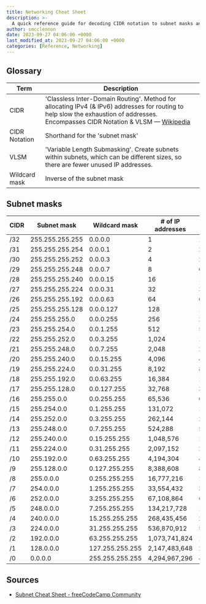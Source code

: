 ```yaml
---
title: Networking Cheat Sheet
description: >-
  A quick reference guide for decoding CIDR notation to subnet masks and vice versa.
author: smcclennon
date: 2023-09-27 04:06:00 +0000
last_modified_at: 2023-09-27 04:06:00 +0000
categories: [Reference, Networking]
---
```


## Glossary

| Term | Description |
| --- | --- |
| CIDR | 'Classless Inter-Domain Routing'. Method for allocating IPv4 (& IPv6) addresses for routing to help slow the exhaustion of addresses. Encompasses CIDR Notation & VLSM ­— [Wikipedia](https://en.wikipedia.org/wiki/Classless_Inter-Domain_Routing) |
| CIDR Notation | Shorthand for the 'subnet mask' |
| VLSM | 'Variable Length Submasking'. Create subnets within subnets, which can be different sizes, so there are fewer unused IP addresses. |
| Wildcard mask | Inverse of the subnet mask |

## Subnet masks

| CIDR | Subnet mask | Wildcard mask | # of IP addresses | # of usable IP addresses |
| --- | --- | --- | --- | --- |
| /32 | 255.255.255.255 | 0.0.0.0 | 1   | 1   |
| /31 | 255.255.255.254 | 0.0.0.1 | 2   | 2*  |
| /30 | 255.255.255.252 | 0.0.0.3 | 4   | 2   |
| /29 | 255.255.255.248 | 0.0.0.7 | 8   | 6   |
| /28 | 255.255.255.240 | 0.0.0.15 | 16  | 14  |
| /27 | 255.255.255.224 | 0.0.0.31 | 32  | 30  |
| /26 | 255.255.255.192 | 0.0.0.63 | 64  | 62  |
| /25 | 255.255.255.128 | 0.0.0.127 | 128 | 126 |
| /24 | 255.255.255.0 | 0.0.0.255 | 256 | 254 |
| /23 | 255.255.254.0 | 0.0.1.255 | 512 | 510 |
| /22 | 255.255.252.0 | 0.0.3.255 | 1,024 | 1,022 |
| /21 | 255.255.248.0 | 0.0.7.255 | 2,048 | 2,046 |
| /20 | 255.255.240.0 | 0.0.15.255 | 4,096 | 4,094 |
| /19 | 255.255.224.0 | 0.0.31.255 | 8,192 | 8,190 |
| /18 | 255.255.192.0 | 0.0.63.255 | 16,384 | 16,382 |
| /17 | 255.255.128.0 | 0.0.127.255 | 32,768 | 32,766 |
| /16 | 255.255.0.0 | 0.0.255.255 | 65,536 | 65,534 |
| /15 | 255.254.0.0 | 0.1.255.255 | 131,072 | 131,070 |
| /14 | 255.252.0.0 | 0.3.255.255 | 262,144 | 262,142 |
| /13 | 255.248.0.0 | 0.7.255.255 | 524,288 | 524,286 |
| /12 | 255.240.0.0 | 0.15.255.255 | 1,048,576 | 1,048,574 |
| /11 | 255.224.0.0 | 0.31.255.255 | 2,097,152 | 2,097,150 |
| /10 | 255.192.0.0 | 0.63.255.255 | 4,194,304 | 4,194,302 |
| /9  | 255.128.0.0 | 0.127.255.255 | 8,388,608 | 8,388,606 |
| /8  | 255.0.0.0 | 0.255.255.255 | 16,777,216 | 16,777,214 |
| /7  | 254.0.0.0 | 1.255.255.255 | 33,554,432 | 33,554,430 |
| /6  | 252.0.0.0 | 3.255.255.255 | 67,108,864 | 67,108,862 |
| /5  | 248.0.0.0 | 7.255.255.255 | 134,217,728 | 134,217,726 |
| /4  | 240.0.0.0 | 15.255.255.255 | 268,435,456 | 268,435,454 |
| /3  | 224.0.0.0 | 31.255.255.255 | 536,870,912 | 536,870,910 |
| /2  | 192.0.0.0 | 63.255.255.255 | 1,073,741,824 | 1,073,741,822 |
| /1  | 128.0.0.0 | 127.255.255.255 | 2,147,483,648 | 2,147,483,646 |
| /0  | 0.0.0.0 | 255.255.255.255 | 4,294,967,296 | 4,294,967,294 |


## Sources
- [Subnet Cheat Sheet - freeCodeCamp Community](https://www.freecodecamp.org/news/subnet-cheat-sheet-24-subnet-mask-30-26-27-29-and-other-ip-address-cidr-network-references/)
